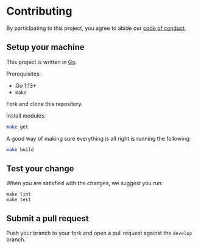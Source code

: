 # Contributing

By participating to this project, you agree to abide our [code of conduct](./CODE_OF_CONDUCT.md).

## Setup your machine

This project is written in [Go](https://golang.org/).

Prerequisites:

- Go 1.13+
- `make`

Fork and clone this repository.

Install modules:

```bash
make get
```

A good way of making sure everything is all right is running the following:

```bash
make build
```

## Test your change

When you are satisfied with the changes, we suggest you run:

```
make lint
make test
```

## Submit a pull request

Push your branch to your fork and open a pull request against the `develop` branch.
